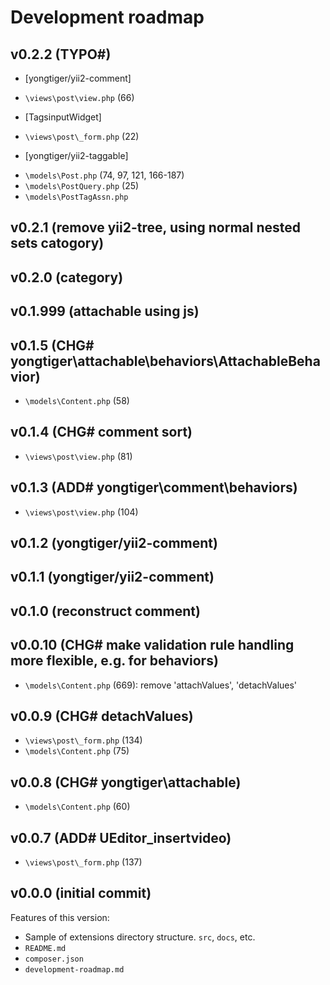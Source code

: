 # Development roadmap

## v0.2.2 (TYPO#)

* [yongtiger/yii2-comment]
- `\views\post\view.php` (66)

* [TagsinputWidget]
- `\views\post\_form.php` (22)

* [yongtiger/yii2-taggable]
- `\models\Post.php` (74, 97, 121, 166-187)
- `\models\PostQuery.php` (25)
- `\models\PostTagAssn.php`


## v0.2.1 (remove yii2-tree, using normal nested sets catogory)


## v0.2.0 (category)


## v0.1.999 (attachable using js)


## v0.1.5 (CHG# yongtiger\attachable\behaviors\AttachableBehavior)

* `\models\Content.php` (58)


## v0.1.4 (CHG# comment sort)

* `\views\post\view.php` (81)


## v0.1.3 (ADD# yongtiger\comment\behaviors)

* `\views\post\view.php` (104)


## v0.1.2 (yongtiger/yii2-comment)


## v0.1.1 (yongtiger/yii2-comment)


## v0.1.0 (reconstruct comment)


## v0.0.10 (CHG# make validation rule handling more flexible, e.g. for behaviors)

* `\models\Content.php` (669): remove 'attachValues', 'detachValues'


## v0.0.9 (CHG# detachValues)

* `\views\post\_form.php` (134)
* `\models\Content.php` (75)


## v0.0.8 (CHG# yongtiger\attachable)

* `\models\Content.php` (60)


## v0.0.7 (ADD# UEditor_insertvideo)

* `\views\post\_form.php` (137)


## v0.0.0 (initial commit)

Features of this version:

* Sample of extensions directory structure. `src`, `docs`, etc.
* `README.md`
* `composer.json`
* `development-roadmap.md`

